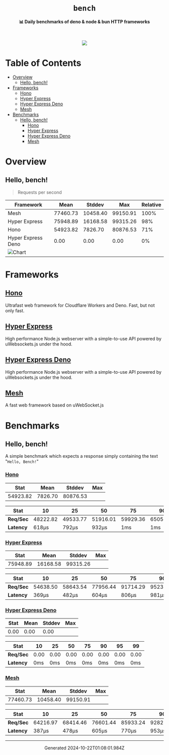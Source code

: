 <div align="center">
  <h1><code>bench</code></h1>
  <p>
    <strong>📊 Daily benchmarks of deno & node & bun HTTP frameworks</strong>
  </p>
  <br>
  <p align="center">
    <a alt="Bench" href="https://github.com/denosaurs/bench/actions">
      <img src="https://img.shields.io/github/workflow/status/denosaurs/bench/bench" />
    </a>
  </p>
</div>

# Table of Contents

- [Overview](#overview)
  - [Hello, bench!](#hello-bench)
- [Frameworks](#frameworks)
  - [Hono](#hono)
  - [Hyper Express](#hyper-express)
  - [Hyper Express Deno](#hyper-express-deno)
  - [Mesh](#mesh)
- [Benchmarks](#benchmarks)
  - [Hello, bench!](#hello-bench-1)
    - [Hono](#hono-1)
    - [Hyper Express](#hyper-express-1)
    - [Hyper Express Deno](#hyper-express-deno-1)
    - [Mesh](#mesh-1)

# Overview

## Hello, bench!

> Requests per second

| Framework                                                                            | Mean     | Stddev   | Max      | Relative |
| ------------------------------------------------------------------------------------ | -------- | -------- | -------- | -------- |
| Mesh                                                                                 | 77460.73 | 10458.40 | 99150.91 | 100%     |
| Hyper Express                                                                        | 75948.89 | 16168.58 | 99315.26 | 98%      |
| Hono                                                                                 | 54923.82 | 7826.70  | 80876.53 | 71%      |
| Hyper Express Deno                                                                   | 0.00     | 0.00     | 0.00     | 0%       |
| ![Chart](https://quickchart.io/chart/render/sf-0db239f5-e10d-4350-aded-f9178a7990c7) |          |          |          |          |

# Frameworks

## [Hono](https://github.com/honojs/hono)

Ultrafast web framework for Cloudflare Workers and Deno. Fast, but not only
fast.

## [Hyper Express](https://github.com/kartikk221/hyper-express)

High performance Node.js webserver with a simple-to-use API powered by
uWebsockets.js under the hood.

## [Hyper Express Deno](https://github.com/kartikk221/hyper-express)

High performance Node.js webserver with a simple-to-use API powered by
uWebsockets.js under the hood.

## [Mesh](https://github.com/ionited/mesh)

A fast web framework based on uWebSocket.js

# Benchmarks

## Hello, bench!

A simple benchmark which expects a response simply containing the text
"`Hello, Bench!`"

### [Hono](#hono)

| **Stat** | Mean    | Stddev   | Max |
| -------- | ------- | -------- | --- |
| 54923.82 | 7826.70 | 80876.53 |     |

| **Stat**    | 10       | 25       | 50       | 75       | 90       | 95       | 99       |
| ----------- | -------- | -------- | -------- | -------- | -------- | -------- | -------- |
| **Req/Sec** | 48222.82 | 49533.77 | 51916.01 | 59929.36 | 65051.89 | 70210.12 | 77834.70 |
| **Latency** | 618µs    | 792µs    | 932µs    | 1ms      | 1ms      | 1ms      | 1ms      |

### [Hyper Express](#hyper-express)

| **Stat** | Mean     | Stddev   | Max |
| -------- | -------- | -------- | --- |
| 75948.89 | 16168.58 | 99315.26 |     |

| **Stat**    | 10       | 25       | 50       | 75       | 90       | 95       | 99       |
| ----------- | -------- | -------- | -------- | -------- | -------- | -------- | -------- |
| **Req/Sec** | 54638.50 | 58643.54 | 77956.44 | 91714.29 | 95239.90 | 96433.61 | 97988.74 |
| **Latency** | 369µs    | 482µs    | 604µs    | 806µs    | 981µs    | 1ms      | 1ms      |

### [Hyper Express Deno](#hyper-express-deno)

| **Stat** | Mean | Stddev | Max |
| -------- | ---- | ------ | --- |
| 0.00     | 0.00 | 0.00   |     |

| **Stat**    | 10   | 25   | 50   | 75   | 90   | 95   | 99   |
| ----------- | ---- | ---- | ---- | ---- | ---- | ---- | ---- |
| **Req/Sec** | 0.00 | 0.00 | 0.00 | 0.00 | 0.00 | 0.00 | 0.00 |
| **Latency** | 0ms  | 0ms  | 0ms  | 0ms  | 0ms  | 0ms  | 0ms  |

### [Mesh](#mesh)

| **Stat** | Mean     | Stddev   | Max |
| -------- | -------- | -------- | --- |
| 77460.73 | 10458.40 | 99150.91 |     |

| **Stat**    | 10       | 25       | 50       | 75       | 90       | 95       | 99       |
| ----------- | -------- | -------- | -------- | -------- | -------- | -------- | -------- |
| **Req/Sec** | 64216.97 | 68414.46 | 76601.44 | 85933.24 | 92822.01 | 94704.61 | 97482.09 |
| **Latency** | 387µs    | 478µs    | 605µs    | 770µs    | 953µs    | 1ms      | 1ms      |

---

<p align="center">Generated 2024-10-22T01:08:01.984Z</p>
